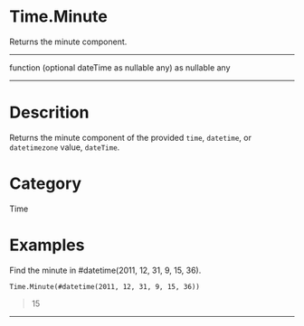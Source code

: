 ﻿# Time.Minute
Returns the minute component.
***
function (optional dateTime as nullable any) as nullable any
***
# Descrition 
Returns the minute component of the provided <code>time</code>, <code>datetime</code>, or <code>datetimezone</code> value, <code>dateTime</code>.
# Category 
Time
# Examples 
Find the minute in #datetime(2011, 12, 31, 9, 15, 36).
```
Time.Minute(#datetime(2011, 12, 31, 9, 15, 36))
```
> 15
***
